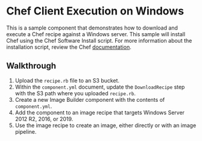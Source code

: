 # Chef Client Execution on Windows

This is a sample component that demonstrates how to download and execute a Chef recipe against a Windows server. This sample will install Chef using the Chef Software Install script. For more information about the installation script, review the Chef [documentation](https://docs.chef.io/packages/#chef-software-install-script).

## Walkthrough

1. Upload the ```recipe.rb``` file to an S3 bucket.
2. Within the ```component.yml``` document, update the ```DownloadRecipe``` step with the S3 path where you uploaded ```recipe.rb```.
3. Create a new Image Builder component with the contents of ```component.yml```.
4. Add the component to an image recipe that targets Windows Server 2012 R2, 2016, or 2019.
5. Use the image recipe to create an image, either directly or with an image pipeline.

